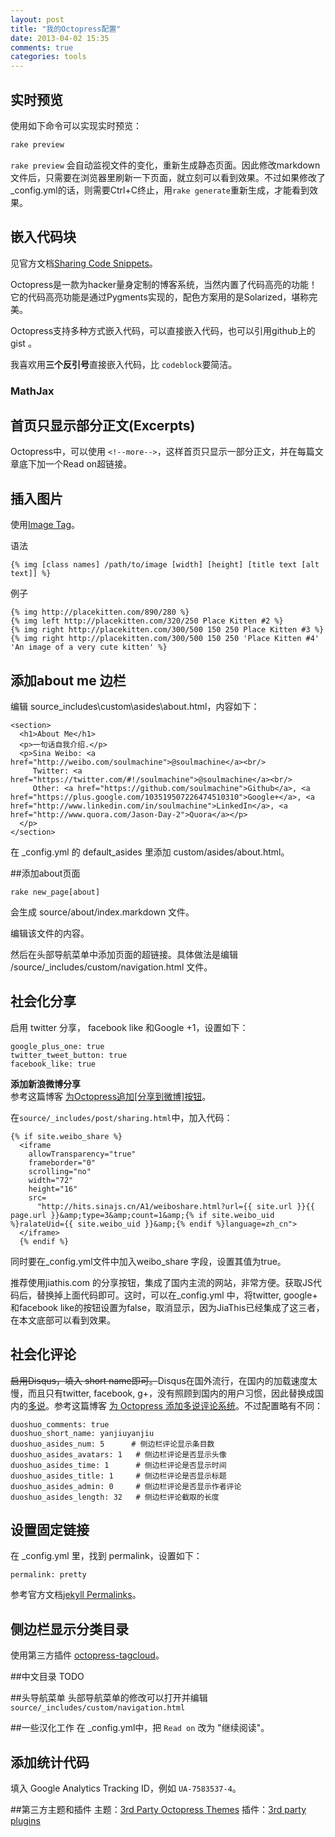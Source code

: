 ```yaml
---
layout: post
title: "我的Octopress配置"
date: 2013-04-02 15:35
comments: true
categories: tools
---
```

## 实时预览
使用如下命令可以实现实时预览：
``` bash
rake preview  
```

`rake preview` 会自动监视文件的变化，重新生成静态页面。因此修改markdown文件后，只需要在浏览器里刷新一下页面，就立刻可以看到效果。不过如果修改了_config.yml的话，则需要Ctrl+C终止，用`rake generate`重新生成，才能看到效果。

## 嵌入代码块
见官方文档[Sharing Code Snippets](http://octopress.org/docs/blogging/code/)。

Octopress是一款为hacker量身定制的博客系统，当然内置了代码高亮的功能！它的代码高亮功能是通过Pygments实现的，配色方案用的是Solarized，堪称完美。

Octopress支持多种方式嵌入代码，可以直接嵌入代码，也可以引用github上的gist 。

我喜欢用**三个反引号**直接嵌入代码，比 `codeblock`要简洁。

### MathJax

## 首页只显示部分正文(Excerpts)
Octopress中，可以使用 `<!--more-->`，这样首页只显示一部分正文，并在每篇文章底下加一个Read on超链接。

## 插入图片
使用[Image Tag](http://octopress.org/docs/plugins/image-tag/)。

语法
```
{% img [class names] /path/to/image [width] [height] [title text [alt text]] %}
```

例子
```
{% img http://placekitten.com/890/280 %}
{% img left http://placekitten.com/320/250 Place Kitten #2 %}
{% img right http://placekitten.com/300/500 150 250 Place Kitten #3 %}
{% img right http://placekitten.com/300/500 150 250 'Place Kitten #4' 'An image of a very cute kitten' %}
```

<!--more-->

## 添加about me 边栏
编辑 source\_includes\custom\asides\about.html，内容如下：
```
<section>
  <h1>About Me</h1>
  <p>一句话自我介绍.</p>
  <p>Sina Weibo: <a href="http://weibo.com/soulmachine">@soulmachine</a><br/>
     Twitter: <a href="https://twitter.com/#!/soulmachine">@soulmachine</a><br/>
     Other: <a href="https://github.com/soulmachine">Github</a>, <a href="https://plus.google.com/103519507226474510310">Google+</a>, <a href="http://www.linkedin.com/in/soulmachine">LinkedIn</a>, <a href="http://www.quora.com/Jason-Day-2">Quora</a></p>
  </p>
</section>
```
在 _config.yml 的 default_asides 里添加 custom/asides/about.html。

##添加about页面
```
rake new_page[about]
```
会生成 source/about/index.markdown 文件。

编辑该文件的内容。

然后在头部导航菜单中添加页面的超链接。具体做法是编辑 /source/_includes/custom/navigation.html 文件。

## 社会化分享
启用 twitter 分享， facebook like 和Google +1，设置如下：
```
google_plus_one: true
twitter_tweet_button: true
facebook_like: true
```

**添加新浪微博分享**  
参考这篇博客 [为Octopress追加[分享到微博]按钮](http://programus.github.com/blog/2012/03/04/share-weibo-button/)。

在`source/_includes/post/sharing.html`中，加入代码：
```
{% if site.weibo_share %}
  <iframe 
    allowTransparency="true"
	frameborder="0"
	scrolling="no"
    width="72" 
    height="16" 
    src=
      "http://hits.sinajs.cn/A1/weiboshare.html?url={{ site.url }}{{ page.url }}&amp;type=3&amp;count=1&amp;{% if site.weibo_uid %}ralateUid={{ site.weibo_uid }}&amp;{% endif %}language=zh_cn">
  </iframe>
  {% endif %}
```
同时要在_config.yml文件中加入weibo_share 字段，设置其值为true。

推荐使用jiathis.com 的分享按钮，集成了国内主流的网站，非常方便。获取JS代码后，替换掉上面代码即可。这时，可以在_config.yml 中，将twitter, google+ 和facebook like的按钮设置为false，取消显示，因为JiaThis已经集成了这三者，在本文底部可以看到效果。

## 社会化评论
<del>启用Disqus，填入 short name即可。</del>Disqus在国外流行，在国内的加载速度太慢，而且只有twitter, facebook, g+，没有照顾到国内的用户习惯，因此替换成国内的[多说](www.duoshuo.com)。参考这篇博客 [为 Octopress 添加多说评论系统](http://ihavanna.org/Internet/2013-02/add-duoshuo-commemt-system-into-octopress.html)。不过配置略有不同：
```
duoshuo_comments: true
duoshuo_short_name: yanjiuyanjiu
duoshuo_asides_num: 5      # 侧边栏评论显示条目数
duoshuo_asides_avatars: 1   # 侧边栏评论是否显示头像
duoshuo_asides_time: 1      # 侧边栏评论是否显示时间
duoshuo_asides_title: 1     # 侧边栏评论是否显示标题
duoshuo_asides_admin: 0     # 侧边栏评论是否显示作者评论
duoshuo_asides_length: 32   # 侧边栏评论截取的长度
```

## 设置固定链接
在 _config.yml 里，找到 permalink，设置如下：
```
permalink: pretty 
```
参考官方文档[jekyll Permalinks](https://github.com/mojombo/jekyll/wiki/Permalinks)。

## 侧边栏显示分类目录
使用第三方插件 [octopress-tagcloud](https://github.com/tokkonopapa/octopress-tagcloud)。

##中文目录
TODO

##头导航菜单
头部导航菜单的修改可以打开并编辑`source/_includes/custom/navigation.html`

##一些汉化工作
在 _config.yml中，把 `Read on` 改为 "继续阅读"。

## 添加统计代码
填入 Google Analytics Tracking ID，例如 `UA-7583537-4`。

##第三方主题和插件
主题：[3rd Party Octopress Themes](https://github.com/imathis/octopress/wiki/3rd-Party-Octopress-Themes)
插件：[3rd party plugins](https://github.com/imathis/octopress/wiki/3rd-party-plugins)